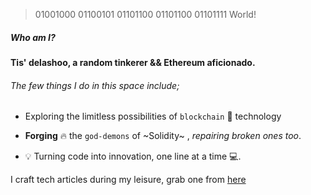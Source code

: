 
> 01001000 01100101 01101100 01101100 01101111 World!
##### Who am I? 

#### Tis' delashoo, a random tinkerer && Ethereum aficionado.

######  The few things I do in this space include;
* Exploring the limitless possibilities of `blockchain` 🌌 technology

* **Forging** 🔥 the `god-demons` of ~Solidity~ , *repairing* *broken* *ones* *too*.

* 💡 Turning code into innovation, one line at a time 💻.

I craft tech articles during my leisure, grab one from [here](https://delashoo.hashnode.dev/ "delashoo's Blog")
